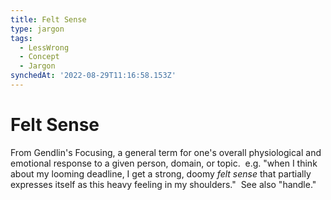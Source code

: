 ```yaml
---
title: Felt Sense
type: jargon
tags:
  - LessWrong
  - Concept
  - Jargon
synchedAt: '2022-08-29T11:16:58.153Z'
---
```

# Felt Sense



From Gendlin's Focusing, a general term for one's overall physiological and emotional response to a given person, domain, or topic.  e.g. "when I think about my looming deadline, I get a strong, doomy *felt sense* that partially expresses itself as this heavy feeling in my shoulders."  See also "handle."  
 